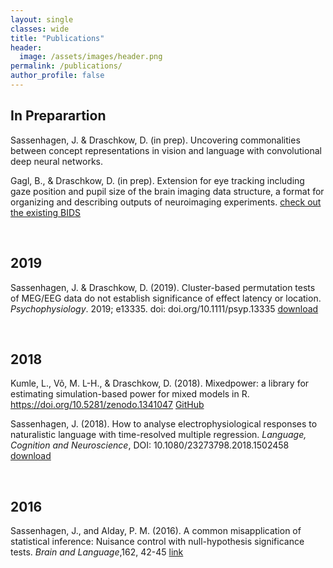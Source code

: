 ```yaml
---
layout: single
classes: wide
title: "Publications"
header:
  image: /assets/images/header.png
permalink: /publications/
author_profile: false
---
```


## In Preparartion
Sassenhagen, J. & Draschkow, D. (in prep). Uncovering commonalities between concept representations in vision and language with convolutional deep neural networks.


Gagl, B., & Draschkow, D. (in prep). Extension for eye tracking including gaze position and pupil size of the brain imaging data structure, a format for organizing and describing outputs of neuroimaging experiments. [check out the existing BIDS](http://bids.neuroimaging.io/)



&nbsp;
&nbsp;
&nbsp;

## 2019

Sassenhagen, J. & Draschkow, D. (2019). Cluster-based permutation tests of MEG/EEG data do not establish significance of effect latency or location. _Psychophysiology_. 2019; e13335. doi: doi.org/10.1111/psyp.13335 [download](https://www.draschkow.com/app/download/9767211/16267843.pdf)

&nbsp;
&nbsp;
&nbsp;

## 2018

Kumle, L., Võ, M. L-H., & Draschkow, D. (2018). Mixedpower: a library for estimating simulation-based power for mixed models in R. https://doi.org/10.5281/zenodo.1341047 [GitHub](https://github.com/DejanDraschkow/mixedpower)


Sassenhagen, J. (2018). How to analyse electrophysiological responses to naturalistic language with time-resolved multiple regression. _Language, Cognition and Neuroscience_, DOI: 10.1080/23273798.2018.1502458 [download](https://www.draschkow.com/app/download/9808220/How+to+analyse+electrophysiological+responses+to+naturalistic+language+with+time+resolved+multiple+regression.pdf)


&nbsp;
&nbsp;
&nbsp;

## 2016

Sassenhagen, J., and Alday, P. M. (2016). A common misapplication of statistical inference: Nuisance control with null-hypothesis significance tests. _Brain and Language_,162, 42-45 [link](https://www.sciencedirect.com/science/article/pii/S0093934X16300323)
